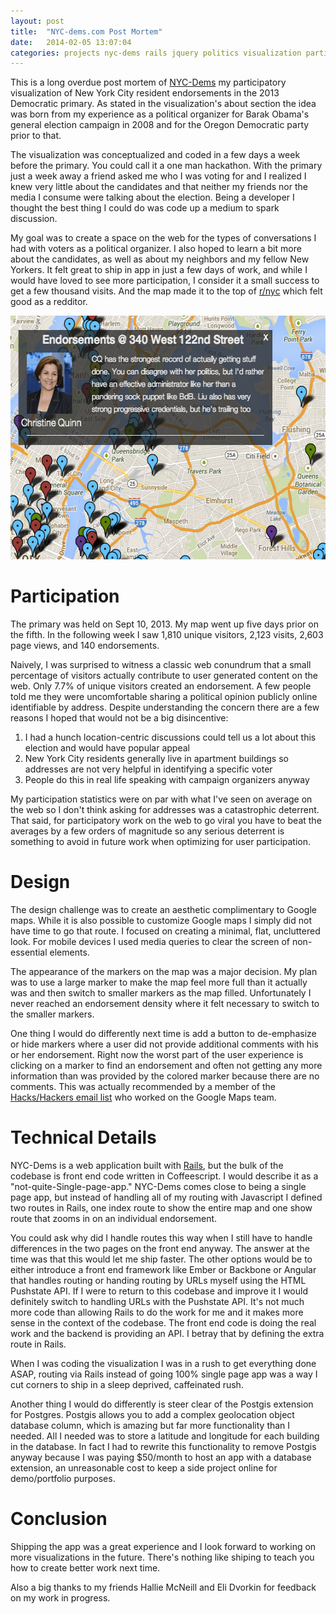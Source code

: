 ```yaml
---
layout: post
title:  "NYC-dems.com Post Mortem"
date:   2014-02-05 13:07:04
categories: projects nyc-dems rails jquery politics visualization participatory-visualization
---
```


This is a long overdue post mortem of [NYC-Dems](http://nyc-dems.com) my participatory visualization of New York City resident endorsements in the 2013 Democratic primary. As stated in the visualization's about section the idea was born from my experience as a political organizer for Barak Obama's general election campaign in 2008 and for the Oregon Democratic party prior to that.

The visualization was conceptualized and coded in a few days a week before the primary. You could call it a one man hackathon. With the primary just a week away a friend asked me who I was voting for and I realized I knew very little about the candidates and that neither my friends nor the media I consume were talking about the election. Being a developer I thought the best thing I could do was code up a medium to spark discussion.

My goal was to create a space on the web for the types of conversations I had with voters as a political organizer. I also hoped to learn a bit more about the candidates, as well as about my neighbors and my fellow New Yorkers. It felt great to ship in app in just a few days of work, and while I would have loved to see more participation, I consider it a small success to get a few thousand visits. And the map made it to the top of [r/nyc](http://reddit.com/r/nyc) which felt good as a redditor.

<div class="center-img-container">
  <img class="center" width="558" height="390" src="/assets/dems-screen.png" alt="NYC-Dems screenshot">
</div>

# Participation

The primary was held on Sept 10, 2013. My map went up five days prior on the fifth. In the following week I saw 1,810 unique visitors, 2,123 visits, 2,603 page views, and 140 endorsements.

Naively, I was surprised to witness a classic web conundrum that a small percentage of visitors actually contribute to user generated content on the web. Only 7.7% of unique visitors created an endorsement. A few people told me they were uncomfortable sharing a political opinion publicly online identifiable by address. Despite understanding the concern there are a few reasons I hoped that would not be a big disincentive:

1. I had a hunch location-centric discussions could tell us a lot about this election and would have popular appeal
2. New York City residents generally live in apartment buildings so addresses are not very helpful in identifying a specific voter
3. People do this in real life speaking with campaign organizers anyway

My participation statistics were on par with what I've seen on average on the web so I don't think asking for addresses was a catastrophic deterrent. That said, for participatory work on the web to go viral you have to beat the averages by a few orders of magnitude so any serious deterrent is something to avoid in future work when optimizing for user participation.

# Design

The design challenge was to create an aesthetic complimentary to Google
maps. While it is also possible to customize Google maps I simply did
not have time to go that route. I focused on creating a minimal, flat,
uncluttered look. For mobile devices I used media queries to clear the
screen of non-essential elements.

The appearance of the markers on the map was a major decision. My plan
was to use a large marker to make the map feel more full than it
actually was and then switch to smaller markers as the map filled.
Unfortunately I never reached an endorsement density where it felt
necessary to switch to the smaller markers.

One thing I would do differently next time is add a button to
de-emphasize or hide markers where a user did not provide additional
comments with his or her endorsement. Right now the worst part of the
user experience is clicking on a marker to find an endorsement and often
not getting any more information than was provided by the colored marker because
there are no comments. This was actually recommended by a member of the
[Hacks/Hackers email list](http://www.meetup.com/hacks-hackers-nyc/?trax_also_in_algorithm2=original&traxDebug_also_in_algorithm2_picked=original) who worked on the Google Maps team.

# Technical Details

NYC-Dems is a web application built with [Rails](http://github.com/rails/rails), but the bulk of the codebase is front end code written in Coffeescript. I would describe it as a "not-quite-Single-page-app." NYC-Dems comes close to being a single page app, but instead of handling all of my routing with Javascript I defined two routes in Rails, one index route to show the entire map and one show route that zooms in on an individual endorsement.

You could ask why did I handle routes this way when I still have to handle differences in the two pages on the front end anyway. The answer at the time was that this would let me ship faster. The other options would be to either introduce a front end framework like Ember or Backbone or Angular that handles routing or handing routing by URLs myself using the HTML Pushstate API. If I were to return to this codebase and improve it I would definitely switch to handling URLs with the Pushstate API. It's not much more code than allowing Rails to do the work for me and it makes more sense in the context of the codebase. The front end code is doing the real work and the backend is providing an API. I betray that by defining the extra route in Rails.

When I was coding the visualization I was in a rush to get everything done ASAP, routing via Rails instead of going 100% single page app was a way I cut corners to ship in a sleep deprived, caffeinated rush.

Another thing I would do differently is steer clear of the Postgis extension
for Postgres. Postgis allows you to add a complex geolocation object
database column, which is amazing but far more functionality than I
needed. All I needed was to store a latitude and longitude for each
building in the database. In fact I had to rewrite this functionality to remove Postgis anyway because I was paying $50/month to host an app with
a database extension, an unreasonable cost to keep a side
project online for demo/portfolio purposes.

# Conclusion

Shipping the app was a great experience and I look forward to working on
more visualizations in the future. There's nothing like shiping to teach
you how to create better work next time.

Also a big thanks to my friends Hallie McNeill and Eli Dvorkin for feedback on my work in
progress.
